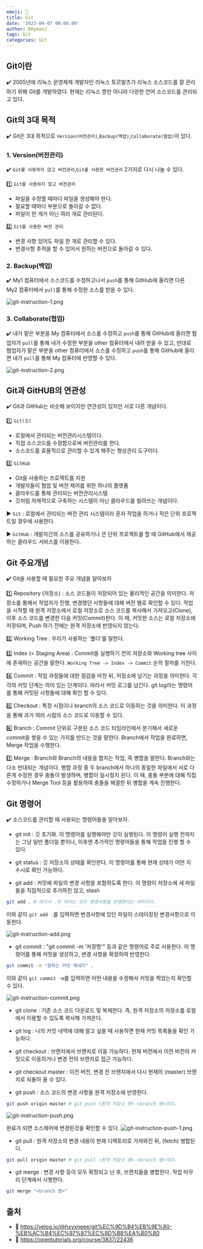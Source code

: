 ```yaml
---
emoji: 📝
title: Git
date: '2023-04-07 00:00:00'
author: DHyeonJ
tags: Git
categories: Git
---
```


## Git이란

✔️ 2005년에 리눅스 운영체제 개발자인 리눅스 토르발츠가 리눅스 소스코드를 잘 관리하기 위해 Git를 개발하였다. 현재는 리눅스 뿐만 아니라 다양한 언어 소스코드를 관리되고 있다.

## Git의 3대 목적

✔️ Git은 3대 목적으로 `Version(버전관리)`,`Backup(백업)`,`Collaborate(협업)`이 있다.

### 1️. Version(버전관리)

✔️ `Git를 사용하지 않고 버전관리`,`Git를 사용한 버전관리` 2가지로 다시 나눌 수 있다.

1️⃣ `Git를 사용하지 않고 버전관리`

- 파일을 수정할 때마다 파일을 생성해야 한다.
- 필요할 때마다 부분으로 돌아갈 수 없다.
- 파일이 한 개가 아닌 여러 개로 관리된다.

2️⃣ `Git를 사용한 버전 관리`

- 변경 사항 있어도 파일 한 개로 관리할 수 있다.
- 변경사항 추적을 할 수 있어서 원하는 버전으로 돌아갈 수 있다.

### 2. Backup(백업)

✔️ My1 컴퓨터에서 소스코드를 수정하고나서 `push`를 통해 GitHub에 올리면 다른 My2 컴퓨터에서 `pull`를 통해 수정한 소스를 받을 수 있다.

![git-instruction-1.png](git-instruction-1.png)

### 3. Collaborate(협업)

✔️ 내가 맡은 부분을 My 컴퓨터에서 소스를 수정하고 `push`를 통해 GitHub에 올리면 협업자가 `pull`를 통해 내가 수정한 부분을 other 컴퓨터에서 내려 받을 수 있고,
반대로 협업자가 맡은 부분을 other 컴퓨터에서 소스를 수정하고 `push`를 통해 GitHub에 올리면 내가 `pull`를 통해 My 컴퓨터에 반영할 수 있다.

![git-instruction-2.png](git-instruction-2.png)

## Git과 GitHUB의 연관성

✔️ Git과 GitHub는 비슷해 보이지만 연관성이 있지만 서로 다른 개념이다.

1️⃣ `Git(깃)`

- 로컬에서 관리되는 버전관리시스템이다.
- 직접 소스코드를 수정함으로써 버전관리를 한다.
- 소스코드를 효율적으로 관리할 수 있게 해주는 형상관리 도구이다.

2️⃣ `GitHub`

- Git을 사용하는 프로젝트를 지원
- 개발자들이 협업 및 버전 제어를 위한 하나의 플랫폼
- 클라우드를 통해 관리되는 버전관리시스템
- 깃처럼 자체적으로 구축하는 시스템이 아닌 클라우드를 빌려쓰는 개념이다.

▶︎ `Git` : 로컬에서 관리되는 버전 관리 시스템이라 혼자 작업을 하거나 작은 단위 프로젝트일 경우에 사용한다.

▶︎ `GitHub` : 개발자간의 소스를 공유하거나 큰 단위 프로젝트를 할 때 GitHub에서 제공하는 클라우드 서비스를 이용한다.

## Git 주요개념

✔️ Git을 사용할 때 필요한 주요 개념을 알아보자

1️⃣ Repository (저장소) : 소스 코드들이 저장되어 있는 물리적인 공간을 의미한다. 저장소를 통해서 작업자가 진행, 변경했던 사항들에 대해 버전 별로 확인할 수 있다.
작업을 시작할 때 원격 저장소에서 로컬 저장소로 소스 코드를 복사해서 가져오고(Clone), 이후 소스 코드를 변경한 다음 커밋(Commit)한다. 이 때, 커밋한 소스는 로컬 저장소에 저장되며, Push 하기 전에는 원격 저장소에 반영되지 않는다.

2️⃣ Working Tree : 우리가 사용하는 '폴더'를 말한다.

3️⃣ Index (= Staging Area) : Commit을 실행하기 전의 저장소와 Working tree 사이에 존재하는 공간을 말한다. `Working Tree -> Index -> Commit` 순의 절차를 거친다.

4️⃣ Commit : 작업 과정들에 대한 점검을 마친 뒤, 저장소에 남기는 과정을 의미한다. 각각의 커밋 단계는 의미 있는 단계이다. 따라서 커밋 로그를 남긴다. git log라는 명령어를 통해 커밋된 사항들에 대해 확인 할 수 있다.

5️⃣ Checkout : 특정 시점이나 branch의 소스 코드로 이동하는 것을 의미한다. 이 과정을 통해 과거 여러 시점의 소스 코드로 이동할 수 있다.

6️⃣ Branch : Commit 단위로 구분된 소스 코드 타임라인에서 분기해서 새로운 commit을 쌓을 수 있는 가지를 만드는 것을 말한다. Branch에서 작업을 완료하면, Merge 작업을 수행한다.

7️⃣ Merge : Branch와 Branch의 내용을 합치는 작업, 즉 병합을 말한다. Branch와는 다소 반대되는 개념이다. 병합 과정 중 두 branch에서 하나의 동일한 파일에서 서로 다른게 수정한 경우 충돌이 발생하며, 병합이 일시정지 된다. 이 때, 충돌 부분에 대해 직접 수정하거나 Merge Tool 등을 활용하여 충돌을 해결한 뒤 병합을 계속 진행한다.

## Git 명령어

✔️ 소스코드를 관리할 때 사용되는 명령어들을 알아보자.

- git init : 깃 초기화. 이 명령어를 실행해야만 깃이 실행된다. 이 명령어 실행 전까지는 그냥 일반 폴더일 뿐이나, 이후엔 추가적인 명령어들을 통해 작업을 진행 할 수 있다.

- git status : 깃 저장소의 상태를 확인한다. 이 명령어를 통해 현재 상태가 어떤 지 수시로 확인 가능하다.

- git add : 커밋에 파일의 변경 사항을 포함하도록 한다. 이 명령이 저장소에 새 파일들을 직접적으로 추가하진 않고, stash

```bash
git add . # 여기서 .의 의미는 모두 변경사항을 반영한다는 의미이다.
```

이와 같이 `git add .`를 입력하면 변경사항에 있던 파일이 스테이징된 변경사항으로 이동한다.

![git-instruction-add.png](git-instruction-add.png)

- git commit : "git commit -m '저장명'" 등과 같은 명령어로 주로 사용한다. 이 명령어를 통해 커밋을 생성하고, 변경 사항을 확정하여 반영한다.

```bash
git commit -m "원하는 커밋 메세지" .
```

이와 같이 `git commit -m`를 입력하면 어떤 내용을 수정해서 커밋을 찍었는지 확인할 수 있다.

![git-instruction-commit.png](git-instruction-commit.png)

- git clone : 기존 소스 코드 다운로드 및 복제한다. 즉, 원격 저장소의 저장소를 로컬에서 이용할 수 있도록 복사해 가져온다.

- git log : 나의 커밋 내역에 대해 알고 싶을 때 사용하면 현재 커밋 목록들을 확인 가능하다.

- git checkout : 브랜치에서 브랜치로 이동 가능하다. 현재 버전에서 이전 버전의 커밋으로 이동하거나 변경 전의 브랜치로 접근 가능하다.

- git checkout master : 이전 버전, 변경 전 브랜치에서 다시 현재의 (master) 브랜치로 되돌아 올 수 있다.

- git push : 소스 코드의 변경 사항을 원격 저장소에 반영한다.

```bash
git push origin master # git push <원격 저장소 명> <branch 명>이다.
```

![git-instruction-push.png](git-instruction-push.png)

완료가 되면 소스제어에 변경된것을 확인할 수 있다.
![git-instruction-push-1.png](git-instruction-push-1.png)

- git pull : 원격 저장소의 변경 내용이 현재 디렉토리로 가져와진 뒤, (fetch) 병합된다.

```bash
git pull origin master # git pull <원격 저장소 명> <branch 명>이다.
```

- git merge : 변경 사항 등이 모두 확정되고 난 후, 브랜치들을 병합한다. 작업 마무리 단계에서 시행한다.

```bash
git merge "<branch 명>"
```

## 출처

- 🔗 https://velog.io/@hxyxneee/git%EC%9D%B4%EB%9E%80-%EB%AC%B4%EC%97%87%EC%9D%B8%EA%B0%80
- 🔗 https://opentutorials.org/course/3837/22436

```toc

```
